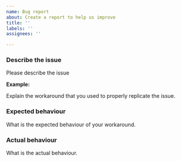 ```yaml
---
name: Bug report
about: Create a report to help us improve
title: ''
labels: ''
assignees: ''

---
```


### Describe the issue
Please describe the issue

**Example:**

Explain the workaround that you used to properly replicate the issue.

### Expected behaviour

What is the expected behaviour of your workaround.

### Actual behaviour

What is the actual behaviour.
